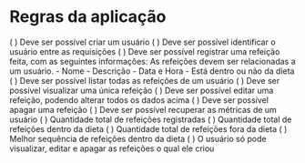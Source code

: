 # Regras da aplicação

( ) Deve ser possível criar um usuário
( ) Deve ser possível identificar o usuário entre as requisições
( ) Deve ser possível registrar uma refeição feita, com as seguintes informações:
      As refeições devem ser relacionadas a um usuário.
       - Nome
       - Descrição
       - Data e Hora
       - Está dentro ou não da dieta
( ) Deve ser possível listar todas as refeições de um usuário
( ) Deve ser possível visualizar uma única refeição
( ) Deve ser possível editar uma refeição, podendo alterar todos os dados acima
( ) Deve ser possível apagar uma refeição
( ) Deve ser possível recuperar as métricas de um usuário
     ( ) Quantidade total de refeições registradas
     ( ) Quantidade total de refeições dentro da dieta
     ( ) Quantidade total de refeições fora da dieta
     ( ) Melhor sequência de refeições dentro da dieta
( ) O usuário só pode visualizar, editar e apagar as refeições o qual ele criou